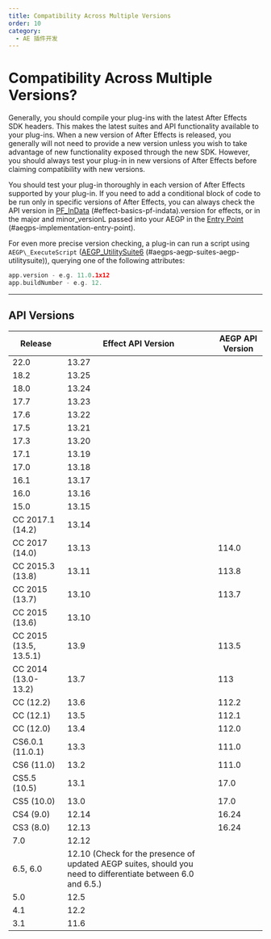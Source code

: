 ```yaml
---
title: Compatibility Across Multiple Versions
order: 10
category:
  - AE 插件开发
---
```


# Compatibility Across Multiple Versions?

Generally, you should compile your plug-ins with the latest After Effects SDK headers. This makes the latest suites and API functionality available to your plug-ins. When a new version of After Effects is released, you generally will not need to provide a new version unless you wish to take advantage of new functionality exposed through the new SDK. However, you should always test your plug-in in new versions of After Effects before claiming compatibility with new versions.

You should test your plug-in thoroughly in each version of After Effects supported by your plug-in. If you need to add a conditional block of code to be run only in specific versions of After Effects, you can always check the API version in [PF_InData](../effect-basics/PF_InData.html) (#effect-basics-pf-indata).version for effects, or in the major and minor_versionL passed into your AEGP in the [Entry Point](../aegps/implementation.html) (#aegps-implementation-entry-point).

For even more precise version checking, a plug-in can run a script using `AEGP\_ExecuteScript` ([AEGP_UtilitySuite6](../aegps/aegp-suites.html) (#aegps-aegp-suites-aegp-utilitysuite)), querying one of the following attributes:

```cpp
app.version - e.g. 11.0.1x12
app.buildNumber - e.g. 12.

```

---

## API Versions

| **Release**            | **Effect API Version**                                                                                       | **AEGP API Version** |
| ---------------------- | ------------------------------------------------------------------------------------------------------------ | -------------------- |
| 22.0                   | 13.27                                                                                                        |                      |
| 18.2                   | 13.25                                                                                                        |                      |
| 18.0                   | 13.24                                                                                                        |                      |
| 17.7                   | 13.23                                                                                                        |                      |
| 17.6                   | 13.22                                                                                                        |                      |
| 17.5                   | 13.21                                                                                                        |                      |
| 17.3                   | 13.20                                                                                                        |                      |
| 17.1                   | 13.19                                                                                                        |                      |
| 17.0                   | 13.18                                                                                                        |                      |
| 16.1                   | 13.17                                                                                                        |                      |
| 16.0                   | 13.16                                                                                                        |                      |
| 15.0                   | 13.15                                                                                                        |                      |
| CC 2017.1 (14.2)       | 13.14                                                                                                        |                      |
| CC 2017 (14.0)         | 13.13                                                                                                        | 114.0                |
| CC 2015.3 (13.8)       | 13.11                                                                                                        | 113.8                |
| CC 2015 (13.7)         | 13.10                                                                                                        | 113.7                |
| CC 2015 (13.6)         | 13.10                                                                                                        |                      |
| CC 2015 (13.5, 13.5.1) | 13.9                                                                                                         | 113.5                |
| CC 2014 (13.0-13.2)    | 13.7                                                                                                         | 113                  |
| CC (12.2)              | 13.6                                                                                                         | 112.2                |
| CC (12.1)              | 13.5                                                                                                         | 112.1                |
| CC (12.0)              | 13.4                                                                                                         | 112.0                |
| CS6.0.1 (11.0.1)       | 13.3                                                                                                         | 111.0                |
| CS6 (11.0)             | 13.2                                                                                                         | 111.0                |
| CS5.5 (10.5)           | 13.1                                                                                                         | 17.0                 |
| CS5 (10.0)             | 13.0                                                                                                         | 17.0                 |
| CS4 (9.0)              | 12.14                                                                                                        | 16.24                |
| CS3 (8.0)              | 12.13                                                                                                        | 16.24                |
| 7.0                    | 12.12                                                                                                        |                      |
| 6.5, 6.0               | 12.10 (Check for the presence of updated AEGP suites, should you need to differentiate between 6.0 and 6.5.) |                      |
| 5.0                    | 12.5                                                                                                         |                      |
| 4.1                    | 12.2                                                                                                         |                      |
| 3.1                    | 11.6                                                                                                         |                      |
